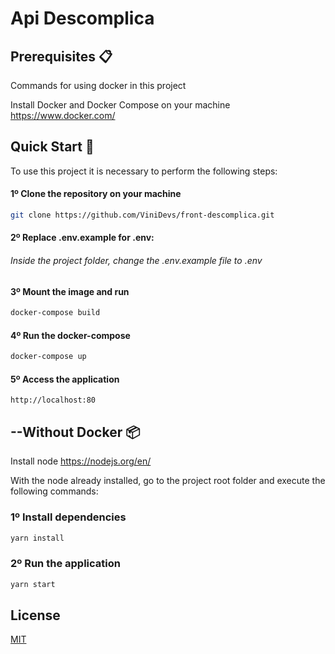 # Api Descomplica 


## Prerequisites 📋 
Commands for using docker in this project

Install Docker and Docker Compose on your machine https://www.docker.com/

## Quick Start 🚀
To use this project it is necessary to perform the following steps:

#### 1º Clone the repository on your machine
```bash
git clone https://github.com/ViniDevs/front-descomplica.git
```

#### 2º Replace .env.example for .env:

###### Inside the project folder, change the .env.example file to .env


#### 3º Mount the image and run
```bash
docker-compose build
```


#### 4º Run the docker-compose
```bash
docker-compose up
```


#### 5º Access the application
```console
http://localhost:80
```


## --Without Docker 📦

Install node https://nodejs.org/en/

With the node already installed, go to the project root folder and execute the following commands:

### 1º Install dependencies
```bash
yarn install
```

### 2º Run the application
```bash
yarn start
```

## License
[MIT](https://choosealicense.com/licenses/mit/)

